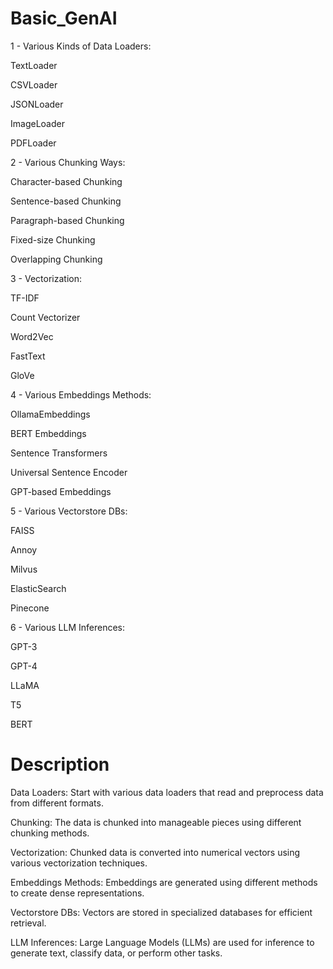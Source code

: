 # Basic_GenAI

1 - Various Kinds of Data Loaders:

TextLoader

CSVLoader

JSONLoader

ImageLoader

PDFLoader

2 - Various Chunking Ways:

Character-based Chunking

Sentence-based Chunking

Paragraph-based Chunking

Fixed-size Chunking

Overlapping Chunking

3 - Vectorization:

TF-IDF

Count Vectorizer

Word2Vec

FastText

GloVe

4 - Various Embeddings Methods:

OllamaEmbeddings

BERT Embeddings

Sentence Transformers

Universal Sentence Encoder

GPT-based Embeddings

5 - Various Vectorstore DBs:

FAISS

Annoy

Milvus

ElasticSearch

Pinecone

6 - Various LLM Inferences:

GPT-3

GPT-4

LLaMA

T5

BERT

# Description
Data Loaders: Start with various data loaders that read and preprocess data from different formats.

Chunking: The data is chunked into manageable pieces using different chunking methods.

Vectorization: Chunked data is converted into numerical vectors using various vectorization techniques.

Embeddings Methods: Embeddings are generated using different methods to create dense representations.

Vectorstore DBs: Vectors are stored in specialized databases for efficient retrieval.

LLM Inferences: Large Language Models (LLMs) are used for inference to generate text, classify data, or perform other tasks.
